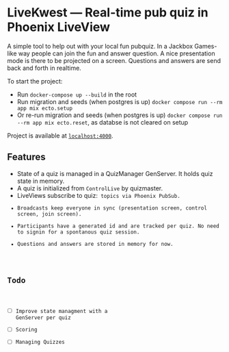 # LiveKwest — Real-time pub quiz in Phoenix LiveView

A simple tool to help out with your local fun pubquiz. In a Jackbox Games-like way people can join the fun and answer question. A nice presentation mode is there to be projected on a screen.
Questions and answers are send back and forth in realtime.

To start the project:

- Run `docker-compose up --build` in the root
- Run migration and seeds (when postgres is up) `docker compose run --rm app mix ecto.setup`
- Or re-run migration and seeds (when postgres is up) `docker compose run --rm app mix ecto.reset`, as databse is not cleared on setup

Project is available at [`localhost:4000`](http://localhost:4000).

## Features

- State of a quiz is managed in a QuizManager GenServer. It holds quiz state in memory.
- A quiz is initialized from `ControlLive` by quizmaster.
- LiveViews subscribe to quiz:<code> topics via Phoenix PubSub.
- Broadcasts keep everyone in sync (presentation screen, control screen, join screen).
- Participants have a generated id and are tracked per quiz. No need to signin for a spontanous quiz session.
- Questions and answers are stored in memory for now.

## Todo

- [ ] Improve state managment with a GenServer per quiz
- [ ] Scoring
- [ ] Managing Quizzes
